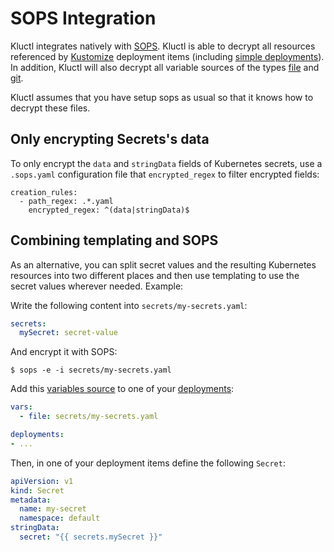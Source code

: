 <!-- This comment is uncommented when auto-synced to www-kluctl.io

---
title: "SOPS Integration"
linkTitle: "SOPS Integration"
weight: 5
description: >
    How SOPS is integrated into Kluctl
---
-->

# SOPS Integration

Kluctl integrates natively with [SOPS](https://github.com/mozilla/sops). Kluctl is able to decrypt all resources
referenced by [Kustomize](./kustomize.md) deployment items (including [simple deployments](./deployment-yml.md#simple-deployments)).
In addition, Kluctl will also decrypt all variable sources of the types [file](../templating/variable-sources.md#file)
and [git](../templating/variable-sources.md#git).

Kluctl assumes that you have setup sops as usual so that it knows how to decrypt these files.

## Only encrypting Secrets's data

To only encrypt the `data` and `stringData` fields of Kubernetes secrets, use a `.sops.yaml` configuration file that
`encrypted_regex` to filter encrypted fields:

```
creation_rules:
  - path_regex: .*.yaml
    encrypted_regex: ^(data|stringData)$
```

## Combining templating and SOPS

As an alternative, you can split secret values and the resulting Kubernetes resources into two different places and then
use templating to use the secret values wherever needed. Example:

Write the following content into `secrets/my-secrets.yaml`:

```yaml
secrets:
  mySecret: secret-value
```

And encrypt it with SOPS:

```shell
$ sops -e -i secrets/my-secrets.yaml
```

Add this [variables source](../templating/variable-sources.md) to one of your [deployments](./deployment-yml.md):

```yaml
vars:
  - file: secrets/my-secrets.yaml

deployments:
- ...
```

Then, in one of your deployment items define the following `Secret`:

```yaml
apiVersion: v1
kind: Secret
metadata:
  name: my-secret
  namespace: default
stringData:
  secret: "{{ secrets.mySecret }}"
```
